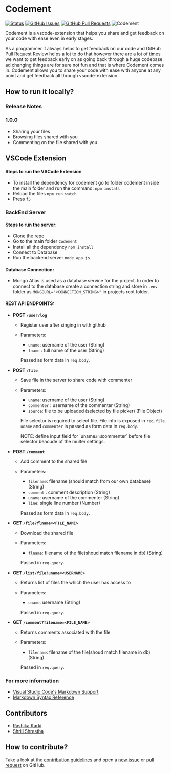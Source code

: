 # Codement

[![Status](https://img.shields.io/badge/status-active-success.svg)]()
[![GitHub Issues](https://img.shields.io/github/issues/RashikaKarki/Codement.svg)](https://github.com/RashikaKarki/Codement/issues)
[![GitHub Pull Requests](https://img.shields.io/github/issues-pr/RashikaKarki/Codement.svg)](https://github.com/RashikaKarki/Codement/pulls)
![Codement](https://socialify.git.ci/RashikaKarki/Codement/image?description=1&language=1&theme=Light)

Codement is a vscode-extension that helps you share and get feedback on your code with ease even in early stages. 

As a programmer it always helps to get feedback on our code and GitHub Pull Request Review helps a lot to do that however there are a lot of times we want to get feedback early on as going back through a huge codebase ad changing things are for sure not fun and that is where Codement comes in. Codement allows you to share your code with ease with anyone at any point and get feedback all through vscode-extension.

## How to run it locally?

### Release Notes

### 1.0.0

- Sharing your files
- Browsing files shared with you
- Commenting on the file shared with you


## VSCode Extension

#### Steps to run the VSCode Extension

- To install the dependency for codement go to folder codement inside the main folder and run the command:
`npm install`
- Reload the files
`npm run watch`
- Press `f5`


### BackEnd Server

#### Steps to run the server:

- Clone the [repo](https://github.com/RashikaKarki/Codement)
- Go to the main folder `Codement`
- Install all the dependency
`npm install`
- Connect to Database
- Run the backend server
`node app.js`

#### Database Connection:

-  Mongo Atlas is used as a database service for the project. In order to connect to the database create a connection string and store in `.env` folder as `MONGOURL="<CONNECTION_STRING>"` in projects root folder. 


#### REST API ENDPOINTS:
- **POST `/user/log`**
  - Register user after singing in with github
  - Parameters: 
    - `uname`: username of the user (String)
    - `fname` : full name of the user (String)

    Passed as form data in `req.body`.

- **POST `/file`**
  - Save file in the server to share code with commenter
  - Parameters: 
    - `uname`: username of the user (String)
    - `commenter` : username of the commenter (String)
    - `source`: file to be uploaded (selected by file picker) (File Object)

    File selector is required to select file. File info is exposed in `req.file`. `uname` and `commenter` is passed as form data in `req.body`. 
    
    NOTE: define input field for 'uname` and `commenter` before file selector beacude of the multer settings.

- **POST `/comment`**
  - Add comment to the shared file
  - Parameters: 
    - `filename`: filename (should match from our own database) (String)
    - `comment` : comment description (String)
    - `uname`: username of the commenter (String)
    - `line`: single line number (Number)

    Passed as form data in `req.body`.

- **GET `/file?flname=<FILE_NAME>`**
  - Download the shared file
  - Parameters: 
    - `flname`: filename of the file(shoud match filename in db) (String)

    Passed in `req.query`.

- **GET `/list/file?uname=<USERNAME>`**
  - Returns list of files the which the user has access to
  - Parameters: 
    - `uname`: username (String)
    
    Passed in `req.query`.

- **GET `/comment?filename=<FILE_NAME>`**
  - Returns comments associated with the file
  - Parameters: 
    - `filename`: filename of the file(shoud match filename in db) (String)
    
    Passed in `req.query`.
    
### For more information

* [Visual Studio Code's Markdown Support](http://code.visualstudio.com/docs/languages/markdown)
* [Markdown Syntax Reference](https://help.github.com/articles/markdown-basics/)


## Contributors

- [Rashika Karki](https://github.com/RashikaKarki)
- [Shrill Shrestha](https://github.com/ShrillShrestha)

## How to contribute?

Take a look at the [contribution guidelines](https://github.com/RashikaKarki/Codement/blob/main/Contribution.md) and open a [new issue](https://github.com/RashikaKarki/Codement/issues) or [pull request](https://github.com/RashikaKarki/Codement/pulls) on GitHub.

